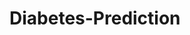 # Diabetes-Prediction






















































































































































